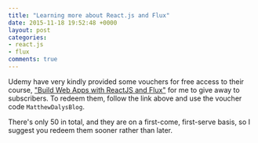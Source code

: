 ```yaml
---
title: "Learning more about React.js and Flux"
date: 2015-11-18 19:52:48 +0000
layout: post
categories:
- react.js
- flux
comments: true
---
```


Udemy have very kindly provided some vouchers for free access to their course, ["Build Web Apps with ReactJS and Flux"](https://www.udemy.com/learn-and-understand-reactjs/) for me to give away to subscribers. To redeem them, follow the link above and use the voucher code `MatthewDalysBlog`.

There's only 50 in total, and they are on a first-come, first-serve basis, so I suggest you redeem them sooner rather than later.

